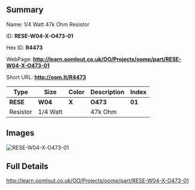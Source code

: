 

## Summary
 
Name: 1/4 Watt 47k Ohm Resistor

ID: __RESE-W04-X-O473-01__

Hex ID: __R4473__

WebPage: __http://learn.oomlout.co.uk/OO/Projects/oomp/part/RESE-W04-X-O473-01__

Short URL: __http://oom.lt/R4473__


| Type   | Size   | Color   | Description   | Index   |    
| ----- | ------   | ------   | -----   | ----   |    
| __RESE__   					| __W04__   					| __X__    						| __O473__    					| __01__ |    
| Resistor		| 1/4 Watt	| 		| 47k Ohm	| 	|

## Images
![RESE-W04-X-O473-01](http://oomlout.com/oomp-gen/parts/RESE-W04-X-O473-01/RESE-W04-X-O473-01_420.jpg)

## Full Details

 http://learn.oomlout.co.uk/OO/Projects/oomp/part/RESE-W04-X-O473-01

